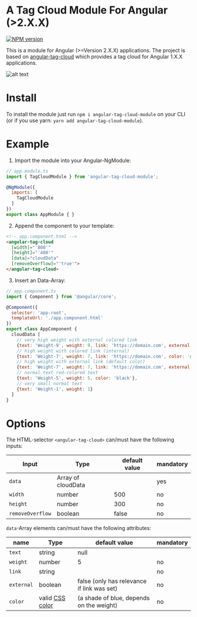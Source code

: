 # A Tag Cloud Module For Angular (>2.X.X)
[![NPM version][npm-image]][npm-url]

This is a module for Angular (>=Version 2.X.X) applications.
The project is based on [angular-tag-cloud](https://github.com/zeeshanhyder/angular-tag-cloud) which provides a tag cloud for Angular 1.X.X applications.

![alt text][logo]

# Install

To install the module just run `npm i angular-tag-cloud-module` on your CLI (or if you use yarn: `yarn add angular-tag-cloud-module`).

# Example

1. Import the module into your Angular-NgModule:

```js
// app.module.ts
import { TagCloudModule } from 'angular-tag-cloud-module';

@NgModule({
  imports: [
    TagCloudModule
  ]
})
export class AppModule { }
```

2. Append the component to your template:

```html
<!-- app.component.html -->
<angular-tag-cloud
  [width]="'800'"
  [height]="'400'"
  [data]="cloudData"
  [removeOverflow]="'true'">
</angular-tag-cloud>
```

3. Insert an Data-Array:

```js
// app.component.ts
import { Component } from '@angular/core';

@Component({
  selector: 'app-root',
  templateUrl: './app.component.html'
})
export class AppComponent {
  cloudData [
    // very high weight with external colored link
    {text: 'Weight-9', weight: 9, link: 'https://domain.com', external: true, color: '#ffaaee'},
    // high weight with colored link (internal)
    {text: 'Weight-7', weight: 7, link: 'https://domain.com', color: 'green'},
    // high weight with external link (default color)
    {text: 'Weight-7', weight: 7, link: 'https://domain.com', external: true},
    // normal text red-colored text
    {text: 'Weight-5', weight: 5, color: 'black'},
    // very small normal text
    {text: 'Weight-1', weight: 1}
  ]
}
```

# Options
 The HTML-selector `<angular-tag-cloud>` can/must have the following inputs:

| Input            | Type               | default value  | mandatory
| ---------------- | ------------------ | -------------- | ---------
| `data`           | Array of cloudData |                | yes
| `width`          | number             | 500            | no
| `height`         | number             | 300            | no
| `removeOverflow` | boolean            | false          | no

`data`-Array elements can/must have the following attributes:

| name       | Type            | default value                              | mandatory
| ---------- | --------------- | ------------------------------------------ | ---------
| `text`     | string | null   |                                            | yes
| `weight`   | number          | 5                                          | no
| `link`     | string          |                                            | no
| `external` | boolean         | false (only has relevance if link was set) | no
| `color`    | valid [CSS color](https://developer.mozilla.org/en-US/docs/Web/CSS/color_value) | (a shade of blue, depends on the weight)   | no



[logo]: https://github.com/d-koppenhagen/angular-tag-cloud-module/raw/master/assets/tag-cloud.png "Tag Cloud Preview"
[npm-url]: https://npmjs.org/package/angular-tag-cloud-module
[npm-image]: https://badge.fury.io/js/angular-tag-cloud-module.svg
